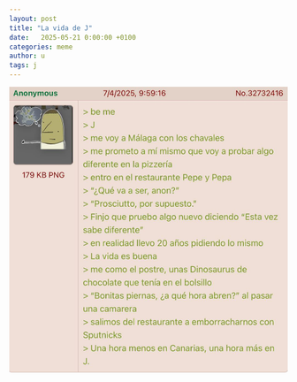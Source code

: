 ```yaml
---
layout: post
title: "La vida de J"
date:   2025-05-21 0:00:00 +0100
categories: meme
author: u
tags: j
---
```


![j greentext](/assets/j-greentext.jpg)
